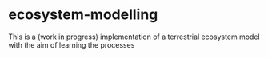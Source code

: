 # ecosystem-modelling
This is a (work in progress) implementation of a terrestrial ecosystem model with the aim of learning the processes
